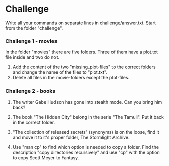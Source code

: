 # Challenge

Write all your commands on separate lines in challenge/answer.txt. Start from the folder "challenge".

### Challenge 1 - movies
In the folder "movies" there are five folders. Three of them have a plot.txt file inside and two do not.

1. Add the content of the two "missing_plot-files" to the correct folders and change the name of the files to "plot.txt".
2. Delete all files in the movie-folders except the plot-files.


### Challenge 2 - books

1. The writer Gabe Hudson has gone into stealth mode. Can you bring him back?

2. The book "The Hidden City" belong in the serie "The Tamuli". Put it back in the correct folder.

3. "The collection of released secrets" (synonyms) is on the loose, find it and move it to it's proper folder, The Stormlight Archive.

4. Use "man cp" to find which option is needed to copy a folder. Find the description "copy directories recursively" and use "cp" with the option to copy Scott Meyer to Fantasy.
